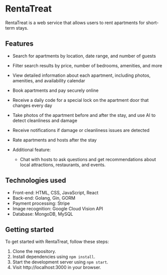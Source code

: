 # RentaTreat

RentaTreat is a web service that allows users to rent apartments for short-term stays. 

## Features

- Search for apartments by location, date range, and number of guests
- Filter search results by price, number of bedrooms, amenities, and more
- View detailed information about each apartment, including photos, amenities, and availability calendar
- Book apartments and pay securely online
- Receive a daily code for a special lock on the apartment door that changes every day
- Take photos of the apartment before and after the stay, and use AI to detect cleanliness and damage
- Receive notifications if damage or cleanliness issues are detected
- Rate apartments and hosts after the stay
- Additional feature: 

  - Chat with hosts to ask questions and get recommendations about local attractions, restaurants, and events.

## Technologies used

- Front-end: HTML, CSS, JavaScript, React
- Back-end: Golang, Gin, GORM
- Payment processing: Stripe
- Image recognition: Google Cloud Vision API
- Database: MongoDB, MySQL

## Getting started

To get started with RentaTreat, follow these steps:

1. Clone the repository.
2. Install dependencies using `npm install`.
3. Start the development server using `npm start`.
4. Visit http://localhost:3000 in your browser.
